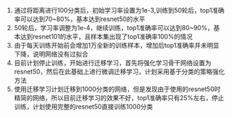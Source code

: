 1. 通过将距离进行100分类后，初始学习率设置为1e-3,训练到50轮后，top1准确率可以达到70~80%，基本达到resnet50的水平
2. 50轮后，学习率调整为1e-4，继续训练，top1准确率可以达到80~90%，基本达到resnet101的水平，且样本集出现了top1准确率100%的情况
3. 由于每天训练开始前会增加1万全新的训练样本，增加后top1准确率并未明显下降，说明网络没有过拟合
4. 目前计划停止训练，开始进行迁移学习，首先将强化学习骨干网络设置为resnet50，然后在此基础上进行微调迁移学习，计划采用基于分类的策略强化方法
5. 使用迁移学习计划迁移到1000分类的网络，但是发现由于使用的resnet50时精简的网络，所以目前迁移学习的效果不好，top1准确率只有25%左右，停止训练，计划使用完整的resnet50直接训练1000分类
